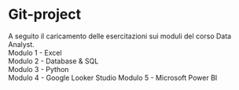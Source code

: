 # Git-project

A seguito il caricamento delle esercitazioni sui moduli del corso Data Analyst.  
Modulo 1 - Excel  
Modulo 2 - Database & SQL  
Modulo 3 - Python  
Modulo 4 - Google Looker Studio
Modulo 5 - Microsoft Power BI
